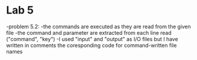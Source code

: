 # Lab 5

-problem 5.2:
	-the commands are executed as they are read from the given file
	-the command and parameter are extracted from each line read
						  ("command", "key")
	-I used "input" and "output" as I/O files but I have written in comments 
	 the coresponding code for command-written file names
